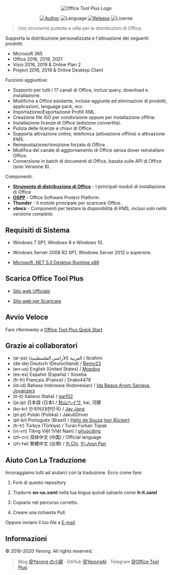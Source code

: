 #

<p align="center">
<img alt="Office Tool Plus Logo" src="https://otp.landian.vip/static/images/logo.png"/>
</p>

<p align="center">
<a href="https://www.coolhub.top/" target="_blank"><img alt="Author" src="https://img.shields.io/badge/Author-Yerong-blue?style=flat-square"/></a>
<img alt="Language" src="https://img.shields.io/badge/Language-C%23-green?style=flat-square"/>
<a href="https://otp.landian.vip/" target="_blank"><img alt="Release" src="https://img.shields.io/github/v/release/YerongAI/Office-Tool?style=flat-square"/></a>
<img alt="License" src="https://img.shields.io/github/license/YerongAI/Office-Tool?style=flat-square"/>
</p>

> Uno strumento potente e utile per le distribuzioni di Office.

Supporta la distribuzione personalizzata e l'attivazione dei seguenti prodotti:

- Microsoft 365
- Office 2016, 2019, 2021
- Visio 2016, 2019 & Online Plan 2
- Project 2016, 2019 & Online Desktop Client

Funzioni aggiuntive:

- Supporto per tutti i 17 canali di Office, inclusi query, download e installazione.
- Modifiche a Office esistente, incluse aggiunte ed eliminazioni di prodotti, applicazioni, language pack, ecc.
- Importazione/Exportazione Profili XML.
- Creazione file ISO per condivisione oppure per installazione offline.
- Installazione licenze di Office (edizione convertita).
- Pulizia delle licenze e chiavi di Office.
- Supporta attivazione online, telefonica (attivazione offline) e attivazione KMS.
- Reimpostazione/rimozione forzata di Office.
- Modifica del canale di aggiornamento di Office senza dover reinstallare Office.
- Conversione in batch di documenti di Office, basata sulle API di Office (solo Versione 8).

Componenti:

- **[Strumento di distribuzione di Office](https://docs.microsoft.com/it-it/deployoffice/overview-office-deployment-tool )** - I principali moduli di installazione di Office
- **[OSPP](https://docs.microsoft.com/it-it/DeployOffice/vlactivation/tools-to-manage-volume-activation-of-office )** - Office Software Protect Platform.
- **Thunder** - Il motote principale per scaricare Office.
- **vlmcs** - Componenti per testare la disponibilità di KMS, *inclusi solo nella versione completa*.

## Requisiti di Sistema

- Windows 7 SP1, Windows 8 e Windows 10.
- Windows Server 2008 R2 SP1, Windows Server 2012 o superiore.

- [Microsoft .NET 5.0 Desktop Runtime x86](https://dotnet.microsoft.com/download/dotnet/current/runtime)

## Scarica Office Tool Plus

- [Sito web Ufficiale](https://otp.landian.vip/)

- [Sito web per Scaricare](https://download.coolhub.top/)

## Avvio Veloce

Fare riferimento a [Office Tool Plus Quick Start](https://github.com/YerongAI/Office-Tool/wiki/Office-Tool-Plus-Quick-Start)

## Grazie ai collaboratori

- (ar-ps) العربية (الأراضي الفلسطينية) / Ibrahim
- (de-de) Deutsch (Deutschland) / [Berny23](https://steamcommunity.com/id/Berny23)
- (en-us) English (United States) / [Moedog](https://prprpr.love)
- (es-es) Español (España) / Xoseba
- (fr-fr) Français (France) / Drake4478
- (id-id) Bahasa Indonesia (Indonesian) / [Ida Bagus Anom Sanjaya](https://fb.me/Anom.Sanjaya17), [Jovanzers](https://github.com/jovanzers)
- (it-it) Italiano (Italia) / [garf02](https://github.com/garf02)
- (ja-jp) 日本語 (日本) / [秋山ヘイワ](https://github.com/akio1321), kai, 河豚
- (ko-kr) 한국어(대한민국) / [Jay Jang](http://www.yaeyaya.com)
- (pl-pl) Polski (Polska) / JakubDriver
- (pt-br) Português (Brasil) / [Hélio de Souza](https://tinyurl.com/hdstec) [Igor Rückert](https://github.com/igorruckert)
- (tr-tr) Türkçe (Türkiye) / Turan Furkan Topak
- (vi-vn) Tiêng Việt (Việt Nam) / [phuocding](https://github.com/phuocding)
- (zh-cn) 简体中文 (中国) / Official language
- (zh-tw) 繁體中文 (台灣) / [Yi Chi](https://www.cotpear.com), [Yi-Jyun Pan](https://github.com/pan93412)

## Aiuto Con La Traduzione

Incoraggiamo tutti ad aiutarci con la traduzione. Ecco come fare:

1. Fork di questo repository

2. Tradurre **en-us.xaml** nella tua lingua quindi salvarlo come **it-it.xaml**

3. Copiarlo nel percorso corretto.

4. Creare una richiesta Pull.

Oppure inviami il tuo file a [E-mail](mailto:yerong@coolhub.top)

## Informazioni

© 2016-2020 Yerong. All rights reserved.

> Blog [@Yerong の小窝](https://www.coolhub.top/) · GitHub [@YerongAI](https://github.com/YerongAI) · Telegram [@Office Tool Plus](https://t.me/otp_channel)
